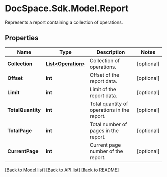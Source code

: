 # DocSpace.Sdk.Model.Report
Represents a report containing a collection of operations.

## Properties

Name | Type | Description | Notes
------------ | ------------- | ------------- | -------------
**Collection** | [**List&lt;Operation&gt;**](Operation.md) | Collection of operations. | [optional] 
**Offset** | **int** | Offset of the report data. | [optional] 
**Limit** | **int** | Limit of the report data. | [optional] 
**TotalQuantity** | **int** | Total quantity of operations in the report. | [optional] 
**TotalPage** | **int** | Total number of pages in the report. | [optional] 
**CurrentPage** | **int** | Current page number of the report. | [optional] 

[[Back to Model list]](../README.md#documentation-for-models) [[Back to API list]](../README.md#documentation-for-api-endpoints) [[Back to README]](../README.md)


